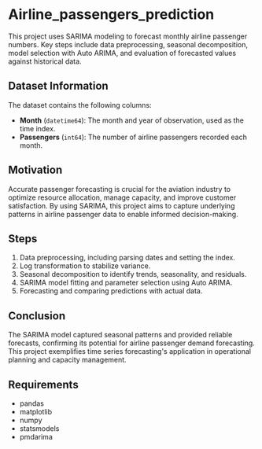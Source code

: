 # Airline_passengers_prediction
This project uses SARIMA modeling to forecast monthly airline passenger numbers. Key steps include data preprocessing, seasonal decomposition, model selection with Auto ARIMA, and evaluation of forecasted values against historical data.

## Dataset Information
The dataset contains the following columns:
- **Month** (`datetime64`): The month and year of observation, used as the time index.
- **Passengers** (`int64`): The number of airline passengers recorded each month.


## Motivation
Accurate passenger forecasting is crucial for the aviation industry to optimize resource allocation, manage capacity, and improve customer satisfaction. By using SARIMA, this project aims to capture underlying patterns in airline passenger data to enable informed decision-making.

## Steps
1. Data preprocessing, including parsing dates and setting the index.
2. Log transformation to stabilize variance.
3. Seasonal decomposition to identify trends, seasonality, and residuals.
4. SARIMA model fitting and parameter selection using Auto ARIMA.
5. Forecasting and comparing predictions with actual data.

## Conclusion
The SARIMA model captured seasonal patterns and provided reliable forecasts, confirming its potential for airline passenger demand forecasting. This project exemplifies time series forecasting's application in operational planning and capacity management.

## Requirements
- pandas
- matplotlib
- numpy
- statsmodels
- pmdarima
